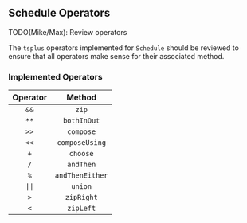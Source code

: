 ## Schedule Operators

TODO(Mike/Max): Review operators

The `tsplus` operators implemented for `Schedule` should be reviewed to ensure that all operators make sense for their associated method.

### Implemented Operators

| Operator  | Method          |
|:---------:|:---------------:|
| `&&`      | `zip`           |
| `**`      | `bothInOut`     |
| `>>`      | `compose`       |
| `<<`      | `composeUsing`  |
| `+`       | `choose`        |
| `/`       | `andThen`       |
| `%`       | `andThenEither` |
| `\|\|`    | `union`         |
| `>`       | `zipRight`      |
| `<`       | `zipLeft`       |
